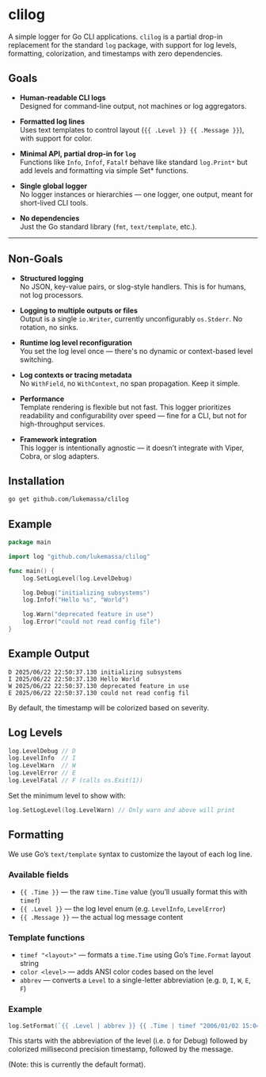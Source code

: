 # clilog

A simple logger for Go CLI applications. `clilog` is a partial drop-in replacement for the standard `log` package, with support for log levels, formatting, colorization, and timestamps with zero dependencies.

## Goals

- **Human-readable CLI logs**  
  Designed for command-line output, not machines or log aggregators.

- **Formatted log lines**  
  Uses text templates to control layout (`{{ .Level }} {{ .Message }}`), with support for color.

- **Minimal API, partial drop-in for `log`**  
  Functions like `Info`, `Infof`, `Fatalf` behave like standard `log.Print*` but add levels and formatting via simple Set* functions.

- **Single global logger**  
  No logger instances or hierarchies — one logger, one output, meant for short-lived CLI tools.

- **No dependencies**  
  Just the Go standard library (`fmt`, `text/template`, etc.).

---

## Non-Goals

- **Structured logging**  
  No JSON, key-value pairs, or slog-style handlers. This is for humans, not log processors.

- **Logging to multiple outputs or files**  
  Output is a single `io.Writer`, currently unconfigurably `os.Stderr`. No rotation, no sinks.

- **Runtime log level reconfiguration**  
  You set the log level once — there's no dynamic or context-based level switching.

- **Log contexts or tracing metadata**  
  No `WithField`, no `WithContext`, no span propagation. Keep it simple.

- **Performance**  
  Template rendering is flexible but not fast. This logger prioritizes readability and configurability over speed — fine for a CLI, but not for high-throughput services.

- **Framework integration**  
  This logger is intentionally agnostic — it doesn’t integrate with Viper, Cobra, or slog adapters.


## Installation

```bash
go get github.com/lukemassa/clilog
```

## Example

```go
package main

import log "github.com/lukemassa/clilog"

func main() {
	log.SetLogLevel(log.LevelDebug)

	log.Debug("initializing subsystems")
	log.Infof("Hello %s", "World")

	log.Warn("deprecated feature in use")
	log.Error("could not read config file")
}
```

## Example Output

```
D 2025/06/22 22:50:37.130 initializing subsystems
I 2025/06/22 22:50:37.130 Hello World
W 2025/06/22 22:50:37.130 deprecated feature in use
E 2025/06/22 22:50:37.130 could not read config fil
```

By default, the timestamp will be colorized based on severity.

## Log Levels

```go
log.LevelDebug // D
log.LevelInfo  // I
log.LevelWarn  // W
log.LevelError // E
log.LevelFatal // F (calls os.Exit(1))
```

Set the minimum level to show with:

```go
log.SetLogLevel(log.LevelWarn) // Only warn and above will print
```

## Formatting

We use Go’s `text/template` syntax to customize the layout of each log line.

### Available fields

- `{{ .Time }}` — the raw `time.Time` value (you’ll usually format this with `timef`)
- `{{ .Level }}` — the log level enum (e.g. `LevelInfo`, `LevelError`)
- `{{ .Message }}` — the actual log message content

### Template functions

- `timef "<layout>"` — formats a `time.Time` using Go’s `Time.Format` layout string
- `color <level>` — adds ANSI color codes based on the level
- `abbrev` — converts a `Level` to a single-letter abbreviation (e.g. `D`, `I`, `W`, `E`, `F`)

### Example

```go
log.SetFormat(`{{ .Level | abbrev }} {{ .Time | timef "2006/01/02 15:04:05.000" | color .Level }} {{ .Message }}`)
```

This starts with the abbreviation of the level (i.e. `D` for Debug) followed by colorized millisecond precision timestamp, followed by the message.

(Note: this is currently the default format).



